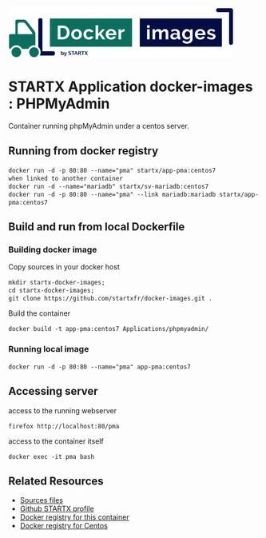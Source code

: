 [![startxfr/docker-images](https://raw.githubusercontent.com/startxfr/docker-images/master/travis/logo-small.svg?sanitize=true)](https://github.com/startxfr/docker-images)

# STARTX Application docker-images : PHPMyAdmin

Container running phpMyAdmin under a centos server.

## Running from docker registry

	docker run -d -p 80:80 --name="pma" startx/app-pma:centos7
	when linked to another container
	docker run -d --name="mariadb" startx/sv-mariadb:centos7
	docker run -d -p 80:80 --name="pma" --link mariadb:mariadb startx/app-pma:centos7

## Build and run from local Dockerfile
### Building docker image
Copy sources in your docker host 

	mkdir startx-docker-images; 
	cd startx-docker-images;
	git clone https://github.com/startxfr/docker-images.git .

Build the container

	docker build -t app-pma:centos7 Applications/phpmyadmin/

### Running local image

	docker run -d -p 80:80 --name="pma" app-pma:centos7

## Accessing server
access to the running webserver

	firefox http://localhost:80/pma

access to the container itself

	docker exec -it pma bash

## Related Resources
* [Sources files](https://github.com/startxfr/docker-images/tree/centos7/Applications/phpmyadmin)
* [Github STARTX profile](https://github.com/startxfr/docker-images)
* [Docker registry for this container](https://registry.hub.docker.com/u/startx/app-phpmyadmin/)
* [Docker registry for Centos](https://registry.hub.docker.com/u/centos/)